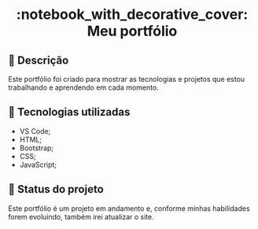 <h1 align="center">:notebook_with_decorative_cover: Meu portfólio</h1>

## :memo: Descrição
Este portfólio foi criado para mostrar as tecnologias e projetos que estou trabalhando e aprendendo em cada momento.

## :wrench: Tecnologias utilizadas
* VS Code;
* HTML;
* Bootstrap;
* CSS;
* JavaScript;

## :dart: Status do projeto
Este portfólio é um projeto em andamento e, conforme minhas habilidades forem evoluindo, também irei atualizar o site.
